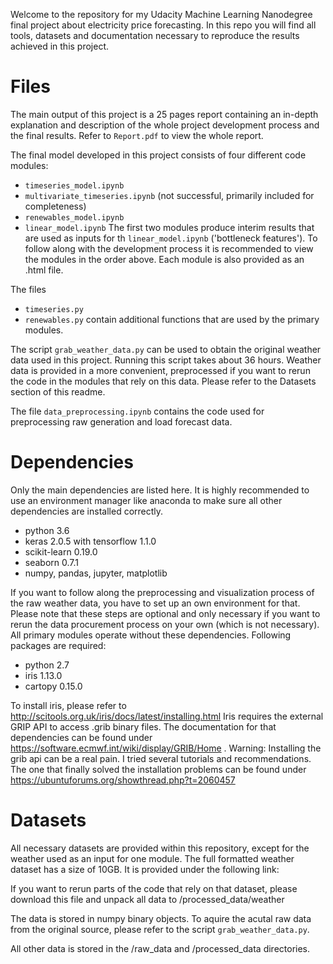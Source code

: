 Welcome to the repository for my Udacity Machine Learning Nanodegree final project about electricity price forecasting. In this repo you will find all tools, datasets and documentation necessary to reproduce the results achieved in this project.

# Files
The main output of this project is a 25 pages report containing an in-depth explanation and description of the whole project development process and the final results. Refer to `Report.pdf` to view the whole report.

The final model developed in this project consists of four different code modules:
* `timeseries_model.ipynb`
* `multivariate_timeseries.ipynb` (not successful, primarily included for completeness)
* `renewables_model.ipynb`
* `linear_model.ipynb`
The first two modules produce interim results that are used as inputs for th `linear_model.ipynb` ('bottleneck features'). To follow along with the development process it is recommended to view the modules in the order above. Each module is also provided as an .html file.

The files
* `timeseries.py`
* `renewables.py`
contain additional functions that are used by the primary modules.

The script `grab_weather_data.py` can be used to obtain the original weather data used in this project. Running this script takes about 36 hours. Weather data is provided in a more convenient, preprocessed if you want to rerun the code in the modules that rely on this data. Please refer to the Datasets section of this readme.

The file `data_preprocessing.ipynb` contains the code used for preprocessing raw generation and load forecast data.

# Dependencies
Only the main dependencies are listed here. It is highly recommended to use an environment manager like anaconda to make sure all other dependencies are installed correctly.

* python 3.6
* keras 2.0.5 with tensorflow 1.1.0
* scikit-learn 0.19.0
* seaborn 0.7.1
* numpy, pandas, jupyter, matplotlib

If you want to follow along the preprocessing and visualization process of the raw weather data, you have to set up an own environment for that. Please note that these steps are optional and only necessary if you want to rerun the data procurement process on your own (which is not necessary). All primary modules operate without these dependencies. Following packages are required:
* python 2.7
* iris 1.13.0
* cartopy 0.15.0

To install iris, please refer to http://scitools.org.uk/iris/docs/latest/installing.html
Iris requires the external GRIP API to access .grib binary files. The documentation for that dependencies can be found under https://software.ecmwf.int/wiki/display/GRIB/Home . Warning: Installing the grib api can be a real pain. I tried several tutorials and recommendations. The one that finally solved the installation problems can be found under https://ubuntuforums.org/showthread.php?t=2060457 

# Datasets
All necessary datasets are provided within this repository, except for the weather used as an input for one module. The full formatted weather dataset has a size of 10GB. It is provided under the following link:

If you want to rerun parts of the code that rely on that dataset, please download this file and unpack all data to /processed_data/weather

The data is stored in numpy binary objects. To aquire the acutal raw data from the original source, please refer to the script `grab_weather_data.py`.

All other data is stored in the /raw_data and /processed_data directories.
